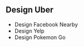 ## Design Uber
- Design Facebook Nearby
- Design Yelp
- Design Pokemon Go


<!--stackedit_data:
eyJoaXN0b3J5IjpbLTIwNTY5MDAxODFdfQ==
-->